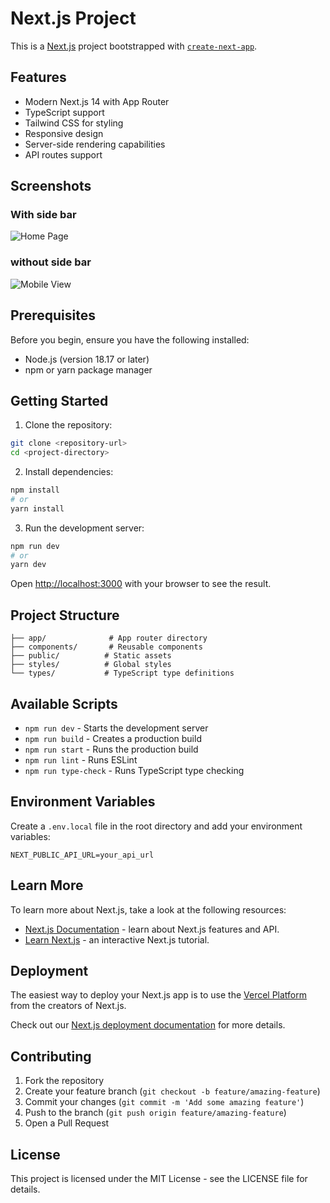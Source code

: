 # Next.js Project

This is a [Next.js](https://nextjs.org) project bootstrapped with [`create-next-app`](https://github.com/vercel/next.js/tree/canary/packages/create-next-app).

## Features

- Modern Next.js 14 with App Router
- TypeScript support
- Tailwind CSS for styling
- Responsive design
- Server-side rendering capabilities
- API routes support

## Screenshots

### With side bar
![Home Page](/screenshots/with-side-bar.png)

### without side bar
![Mobile View](/screenshots/without-side-bar.png)

## Prerequisites

Before you begin, ensure you have the following installed:
- Node.js (version 18.17 or later)
- npm or yarn package manager

## Getting Started

1. Clone the repository:
```bash
git clone <repository-url>
cd <project-directory>
```

2. Install dependencies:
```bash
npm install
# or
yarn install
```

3. Run the development server:
```bash
npm run dev
# or
yarn dev
```

Open [http://localhost:3000](http://localhost:3000) with your browser to see the result.

## Project Structure

```
├── app/              # App router directory
├── components/       # Reusable components
├── public/          # Static assets
├── styles/          # Global styles
└── types/           # TypeScript type definitions
```

## Available Scripts

- `npm run dev` - Starts the development server
- `npm run build` - Creates a production build
- `npm run start` - Runs the production build
- `npm run lint` - Runs ESLint
- `npm run type-check` - Runs TypeScript type checking

## Environment Variables

Create a `.env.local` file in the root directory and add your environment variables:

```env
NEXT_PUBLIC_API_URL=your_api_url
```

## Learn More

To learn more about Next.js, take a look at the following resources:

- [Next.js Documentation](https://nextjs.org/docs) - learn about Next.js features and API.
- [Learn Next.js](https://nextjs.org/learn) - an interactive Next.js tutorial.

## Deployment

The easiest way to deploy your Next.js app is to use the [Vercel Platform](https://vercel.com/new?utm_medium=default-template&filter=next.js&utm_source=create-next-app&utm_campaign=create-next-app-readme) from the creators of Next.js.

Check out our [Next.js deployment documentation](https://nextjs.org/docs/app/building-your-application/deploying) for more details.

## Contributing

1. Fork the repository
2. Create your feature branch (`git checkout -b feature/amazing-feature`)
3. Commit your changes (`git commit -m 'Add some amazing feature'`)
4. Push to the branch (`git push origin feature/amazing-feature`)
5. Open a Pull Request

## License

This project is licensed under the MIT License - see the LICENSE file for details.
